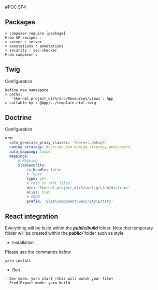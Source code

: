 #POC SF4

## Packages

```
> composer require [package]
From SF recipes : 
> server : server
> annotations : annotations
> security : sec-checker
From composer : 
```

## Twig
Configuration
```
Define new namespace 
> paths:
   '%kernel.project_dir%/src/Resources/views': App
> callable by : @App/../template.html.twig
```
## Doctrine
Configuration
```yaml
orm:
  auto_generate_proxy_classes: '%kernel.debug%'
  naming_strategy: doctrine.orm.naming_strategy.underscore
  auto_mapping: false
  mappings:
      # Mapping
      SlabSecurity:
          is_bundle: false
          # Types
          type: yml
          # Path to YAML files
          dir: '%kernel.project_dir%/config/slab/doctrine' 
          alias: Slab 
          # FQDN
          prefix: 'Slab\Component\Security\Entity' 
```

## React integration

Everything will be build within the ***public/build*** folder. Note that temporary folder will be created within the ***public/*** folder such as style

- Installation

Please use the commands below

```
yarn install
````

- Run

```
- Dev mode: yarn start (this will watch your file)
- Prod|Export mode: yarn build
```


